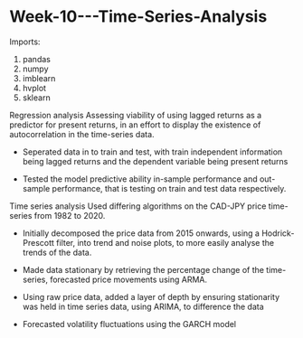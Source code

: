 # Week-10---Time-Series-Analysis
Imports:
1. pandas
2. numpy
3. imblearn
4. hvplot
5. sklearn


Regression analysis
Assessing viability of using lagged returns as a predictor for present returns, in an effort to display the existence of autocorrelation in the time-series data.

- Seperated data in to train and test, with train independent information being lagged returns and the dependent variable being present returns

- Tested the model predictive ability in-sample performance and out-sample performance, that is testing on train and test data respectively.

Time series analysis
Used differing algorithms on the CAD-JPY price time-series from 1982 to 2020.
- Initially decomposed the price data from 2015 onwards, using a Hodrick-Prescott filter, into trend and noise plots, to more easily analyse the trends of the data.

- Made data stationary by retrieving the percentage change of the time-series, forecasted price movements using ARMA.

- Using raw price data, added a layer of depth by ensuring stationarity was held in time series data, using ARIMA, to difference the data

- Forecasted volatility fluctuations using the GARCH model
